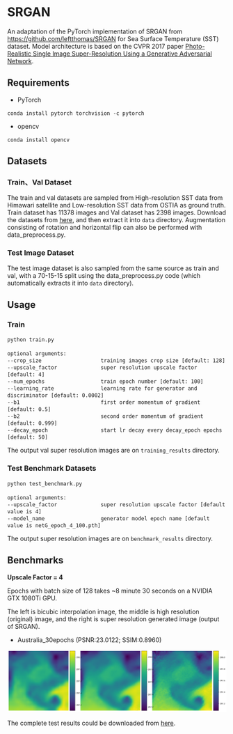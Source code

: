# SRGAN
An adaptation of the PyTorch implementation of SRGAN from https://github.com/leftthomas/SRGAN for Sea Surface Temperature (SST) dataset. Model architecture is based on the CVPR 2017 paper [Photo-Realistic Single Image Super-Resolution Using a Generative Adversarial Network](https://arxiv.org/abs/1609.04802).

## Requirements
- PyTorch
```
conda install pytorch torchvision -c pytorch
```
- opencv
```
conda install opencv
```

## Datasets

### Train、Val Dataset
The train and val datasets are sampled from High-resolution SST data from Himawari satellite and Low-resolution SST data from OSTIA as ground truth.
Train dataset has 11378 images and Val dataset has 2398 images.
Download the datasets from [here](https://www.ncei.noaa.gov/access/metadata/landing-page/bin/iso?id=gov.noaa.nodc:GHRSST-AHI_H09-STAR-L3C), and then extract it into `data` directory.
Augmentation consisting of rotation and horizontal flip can also be performed with data_preprocess.py.

### Test Image Dataset
The test image dataset is also sampled from the same source as train and val, with a 70-15-15 split using the data_preprocess.py code (which automatically extracts it into `data` directory).

## Usage

### Train
```
python train.py

optional arguments:
--crop_size                   training images crop size [default: 128]
--upscale_factor              super resolution upscale factor [default: 4]
--num_epochs                  train epoch number [default: 100]
--learning_rate               learning rate for generator and discriminator [default: 0.0002]
--b1                          first order momentum of gradient [default: 0.5]
--b2                          second order momentum of gradient [default: 0.999]
--decay_epoch                 start lr decay every decay_epoch epochs [default: 50]
```
The output val super resolution images are on `training_results` directory.

### Test Benchmark Datasets
```
python test_benchmark.py

optional arguments:
--upscale_factor              super resolution upscale factor [default value is 4]
--model_name                  generator model epoch name [default value is netG_epoch_4_100.pth]
```
The output super resolution images are on `benchmark_results` directory.

## Benchmarks
**Upscale Factor = 4**

Epochs with batch size of 128 takes ~8 minute 30 seconds on a NVIDIA GTX 1080Ti GPU. 

The left is bicubic interpolation image, the middle is high resolution (original) image, and 
the right is super resolution generated image (output of SRGAN).

- Australia_30epochs (PSNR:23.0122; SSIM:0.8960)

![Australia](images/1.png)

The complete test results could be downloaded from [here](https://github.com/SimonTsh/SRGAN_SST).
